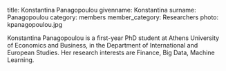 title: Konstantina Panagopoulou
givenname: Konstantina
surname: Panagopoulou
category: members
member_category: Researchers
photo: kpanagopoulou.jpg


Konstantina Panagopoulou is a first-year PhD student at Athens University of Economics and Business, in the Department of International and European Studies. Her research interests are Finance, Big Data, Machine Learning.
